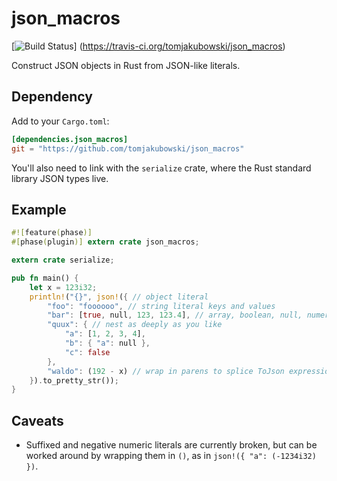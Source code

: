 # json_macros

[![Build Status](https://travis-ci.org/tomjakubowski/json_macros.svg?branch=master)]
(https://travis-ci.org/tomjakubowski/json_macros)

Construct JSON objects in Rust from JSON-like literals.

## Dependency

Add to your `Cargo.toml`:

```toml
[dependencies.json_macros]
git = "https://github.com/tomjakubowski/json_macros"
```

You'll also need to link with the `serialize` crate, where the Rust standard
library JSON types live.

## Example

```rust
#![feature(phase)]
#[phase(plugin)] extern crate json_macros;

extern crate serialize;

pub fn main() {
    let x = 123i32;
    println!("{}", json!({ // object literal
        "foo": "foooooo", // string literal keys and values
        "bar": [true, null, 123, 123.4], // array, boolean, null, numeric literals
        "quux": { // nest as deeply as you like
            "a": [1, 2, 3, 4],
            "b": { "a": null },
            "c": false
        },
        "waldo": (192 - x) // wrap in parens to splice ToJson expressions directly
    }).to_pretty_str());
}
```

## Caveats

* Suffixed and negative numeric literals are currently broken, but can
  be worked around by wrapping them in `()`, as in `json!({ "a": (-1234i32) })`.
